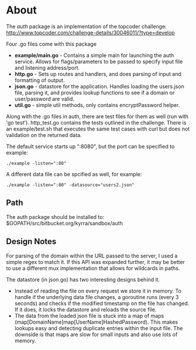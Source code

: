 About
======
The *auth* package is an implementation of the topcoder challenge: http://www.topcoder.com/challenge-details/30046011/?type=develop

Four .go files come with this package

* **example/main.go** - Contains a simple main for launching the auth service.  Allows for flags/parameters to be passed to specify input file and listening address/port.
* **http.go** - Sets up routes and handlers, and does parsing of input and formatting of output.
* **json.go** - datastore for the application.  Handles loading the users.json file, parsing it, and provides lookup functions to see if a domain or user/password are valid.
* **util.go** - simple util methods, only contains encryptPassword helper.

Along with the .go files in auth, there are test files for them as well (run with 'go test').  http_test.go contains the tests outlined in the challenge.  There is an example/test.sh that executes the same test cases with curl but does not validation on the returned data.

The default service starts up ":8080", but the port can be specified to example:

   `./example -listen=":80"`

A different data file can be spcified as well, for example:

   `./example -listen=":80" -datasource="users2.json"`

Path
----
The auth package should be installed to:  $GOPATH/src/bitbucket.org/kyrra/sandbox/auth

Design Notes
------------
For parsing of the domain within the URL passed to the server, I used a simple regex to match it.  If this API was expanded further, it may be better to use a different mux implementation that allows for wildcards in paths.

The datastore (in json.go) has two interesting designs behind it.

* Instead of reading the file on every request we store it in memory.  To handle if the underlying data file changes, a goroutine runs (every 3 seconds) and checks if the modified timestamp on the file has changed.  If it does, it locks the datastore and reloads the source file.
* The data from the loaded json file is stuck into a map of maps (map[DomainName]map[UserName]HashedPassword).  This makes lookups easy and detecting duplicate entries within the input file.  The downside is that maps are slow for small inputs and also use lots of memory.
